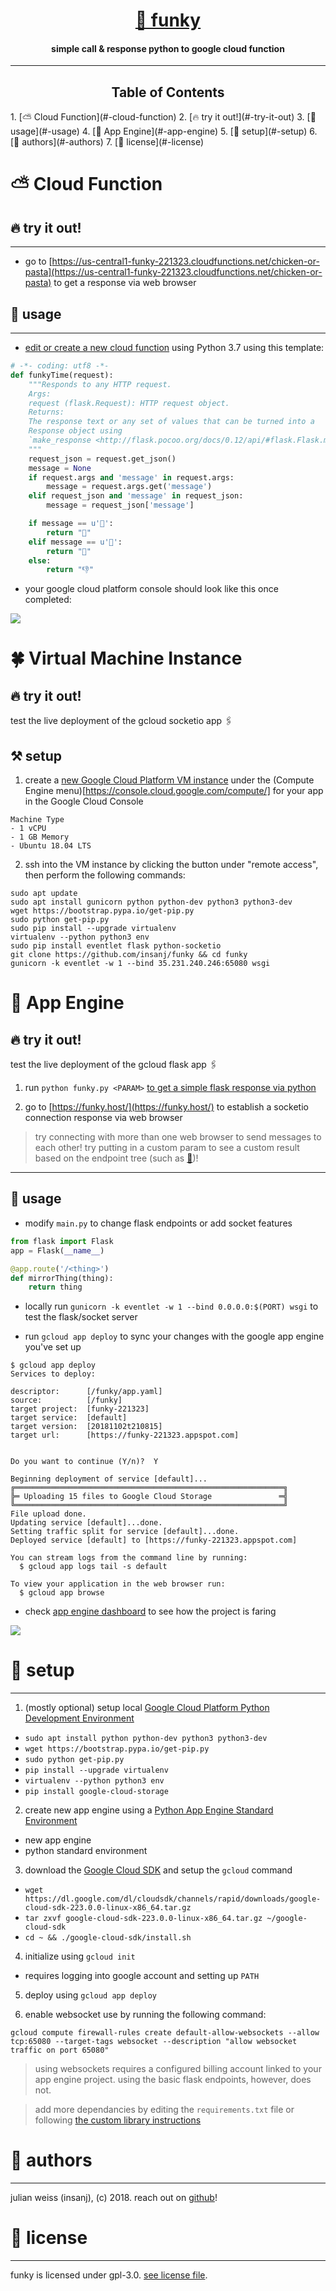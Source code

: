<h1 align="center"><a href="https://github.com/insanj/funky">🎷 funky</a></h1>
<h4 align="center">simple call &amp; response python to google cloud function</h4>

---

<h2 align="center">Table of Contents</h2>
1. [⛅ Cloud Function](#-cloud-function)
2. [🔥 try it out!](#-try-it-out)
3. [🚙 usage](#-usage)
4. [🚂 App Engine](#-app-engine)
5. [🥡 setup](#-setup)
6. [🎨 authors](#-authors)
7. [🔐 license](#-license)

<br/>


# ⛅ Cloud Function
## 🔥 try it out!

---

- go to [https://us-central1-funky-221323.cloudfunctions.net/chicken-or-pasta](https://us-central1-funky-221323.cloudfunctions.net/chicken-or-pasta) to get a response via web browser

## 🚙 usage

---

- [edit or create a new cloud function](https://console.cloud.google.com/functions) using Python 3.7 using this template:
```python
# -*- coding: utf8 -*-
def funkyTime(request):
	"""Responds to any HTTP request.
	Args:
	request (flask.Request): HTTP request object.
	Returns:
	The response text or any set of values that can be turned into a
	Response object using
	`make_response <http://flask.pocoo.org/docs/0.12/api/#flask.Flask.make_response>`.
	"""
	request_json = request.get_json()
	message = None
	if request.args and 'message' in request.args:
		message = request.args.get('message')
	elif request_json and 'message' in request_json:
		message = request_json['message']

	if message == u'🍗':
		return "🍝"
	elif message == u'🍝':
		return "🍗"
	else:
		return "👎"
```

- your google cloud platform console should look like this once completed:

![](cloudie.jpg)

# 🍀 Virtual Machine Instance
## 🔥 try it out!

test the live deployment of the gcloud socketio app 🖇

## ⚒ setup

1. create a [new Google Cloud Platform VM instance](https://console.cloud.google.com/compute/instancesAdd) under the (Compute Engine menu)[https://console.cloud.google.com/compute/] for your app in the Google Cloud Console
```
Machine Type
- 1 vCPU
- 1 GB Memory
- Ubuntu 18.04 LTS
```

2. ssh into the VM instance by clicking the button under "remote access", then perform the following commands:
```
sudo apt update
sudo apt install gunicorn python python-dev python3 python3-dev
wget https://bootstrap.pypa.io/get-pip.py
sudo python get-pip.py
sudo pip install --upgrade virtualenv
virtualenv --python python3 env
sudo pip install eventlet flask python-socketio
git clone https://github.com/insanj/funky && cd funky
gunicorn -k eventlet -w 1 --bind 35.231.240.246:65080 wsgi
```


# 🚂 App Engine
## 🔥 try it out!

test the live deployment of the gcloud flask app 🖇

1. run `python funky.py <PARAM>` [to get a simple flask response via python](https://github.com/insanj/funky/archive/master.zip)

2. go to [https://funky.host/](https://funky.host/) to establish a socketio connection response via web browser

> try connecting with more than one web browser to send messages to each other! 
> try putting in a custom param to see a custom result based on the endpoint tree (such as [🍗](https://funky.host/🍗))!

---

## 🚙 usage

- modify `main.py` to change flask endpoints or add socket features

```python
from flask import Flask
app = Flask(__name__)

@app.route('/<thing>')
def mirrorThing(thing):
	return thing
```

- locally run `gunicorn -k eventlet -w 1 --bind 0.0.0.0:$(PORT) wsgi` to test the flask/socket server

- run `gcloud app deploy` to sync your changes with the google app engine you've set up

```
$ gcloud app deploy
Services to deploy:

descriptor:      [/funky/app.yaml]
source:          [/funky]
target project:  [funky-221323]
target service:  [default]
target version:  [20181102t210815]
target url:      [https://funky-221323.appspot.com]


Do you want to continue (Y/n)?  Y

Beginning deployment of service [default]...
╔════════════════════════════════════════════════════════════╗
╠═ Uploading 15 files to Google Cloud Storage               ═╣
╚════════════════════════════════════════════════════════════╝
File upload done.
Updating service [default]...done.
Setting traffic split for service [default]...done.
Deployed service [default] to [https://funky-221323.appspot.com]

You can stream logs from the command line by running:
  $ gcloud app logs tail -s default

To view your application in the web browser run:
  $ gcloud app browse
```

- check [app engine dashboard](https://console.cloud.google.com/appengine) to see how the project is faring

![](screenie.jpg)

# 🥡 setup

---

1. (mostly optional) setup local [Google Cloud Platform Python Development Environment](https://cloud.google.com/python/setup)
- `sudo apt install python python-dev python3 python3-dev`
- `wget https://bootstrap.pypa.io/get-pip.py`
- `sudo python get-pip.py`
- `pip install --upgrade virtualenv`
- `virtualenv --python python3 env`
-  `pip install google-cloud-storage`

2. create new app engine using a [Python App Engine Standard Environment](https://cloud.google.com/appengine/docs/standard/python/quickstart)
- new app engine
- python standard environment

3. download the [Google Cloud SDK](https://cloud.google.com/sdk/?hl=en_US) and setup the `gcloud` command
- `wget https://dl.google.com/dl/cloudsdk/channels/rapid/downloads/google-cloud-sdk-223.0.0-linux-x86_64.tar.gz`
- `tar zxvf google-cloud-sdk-223.0.0-linux-x86_64.tar.gz ~/google-cloud-sdk`
- `cd ~ && ./google-cloud-sdk/install.sh`

4. initialize using `gcloud init`
- requires logging into google account and setting up `PATH`

5. deploy using `gcloud app deploy`

6. enable websocket use by running the following command:

`gcloud compute firewall-rules create default-allow-websockets --allow tcp:65080 --target-tags websocket --description "allow websocket traffic on port 65080"
`

> using websockets requires a configured billing account linked to your app engine project. using the basic flask endpoints, however, does not.

> add more dependancies by editing the `requirements.txt` file or following [the custom library instructions](https://cloud.google.com/appengine/docs/standard/python/tools/using-libraries-python-27)


# 🎨 authors

---

julian weiss (insanj), (c) 2018. reach out on [github](https://github.com/insanj)!

# 🔐 license

---

funky is licensed under gpl-3.0. [see license file](https://github.com/insanj/funky/blob/master/LICENSE).
